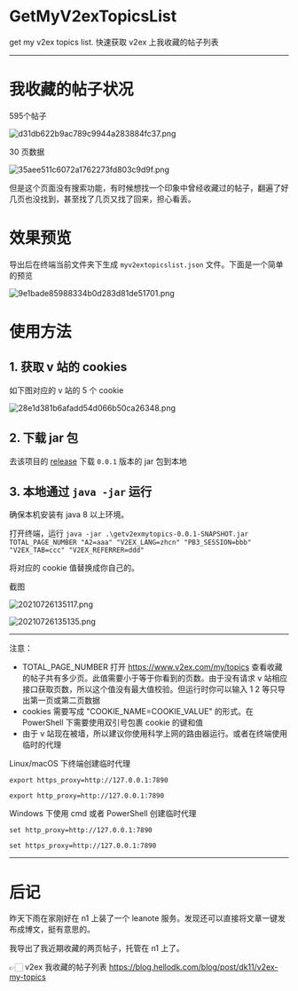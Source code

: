 # GetMyV2exTopicsList
get my v2ex topics list. 快速获取 v2ex 上我收藏的帖子列表

---

# 我收藏的帖子状况

595个帖子

![d31db622b9ac789c9944a283884fc37.png](https://cdn.jsdelivr.net/gh/hellodk34/image@main/img/d31db622b9ac789c9944a283884fc37.png)

30 页数据

![35aee511c6072a1762273fd803c9d9f.png](https://cdn.jsdelivr.net/gh/hellodk34/image@main/img/35aee511c6072a1762273fd803c9d9f.png)

但是这个页面没有搜索功能，有时候想找一个印象中曾经收藏过的帖子，翻遍了好几页也没找到，甚至找了几页又找了回来，担心看丢。

# 效果预览

导出后在终端当前文件夹下生成 `myv2extopicslist.json` 文件。下面是一个简单的预览

![9e1bade85988334b0d283d81de51701.png](https://cdn.jsdelivr.net/gh/hellodk34/image@main/img/9e1bade85988334b0d283d81de51701.png)

# 使用方法

## 1. 获取 v 站的 cookies

如下图对应的 v 站的 5 个 cookie

![28e1d381b6afadd54d066b50ca26348.png](https://cdn.jsdelivr.net/gh/hellodk34/image@main/img/28e1d381b6afadd54d066b50ca26348.png)

## 2. 下载 jar 包

去该项目的 [release](https://github.com/hellodk34/GetMyV2exTopicsList/releases) 下载 `0.0.1` 版本的 jar 包到本地

## 3. 本地通过 `java -jar` 运行

确保本机安装有 java 8 以上环境。

打开终端，运行 `java -jar .\getv2exmytopics-0.0.1-SNAPSHOT.jar TOTAL_PAGE_NUMBER "A2=aaa" "V2EX_LANG=zhcn" "PB3_SESSION=bbb" "V2EX_TAB=ccc" "V2EX_REFERRER=ddd"`

将对应的 cookie 值替换成你自己的。

截图

![20210726135117.png](https://cdn.jsdelivr.net/gh/hellodk34/image@main/img/20210726135117.png)

![20210726135135.png](https://cdn.jsdelivr.net/gh/hellodk34/image@main/img/20210726135135.png)

---

注意：

- TOTAL_PAGE_NUMBER 打开 https://www.v2ex.com/my/topics 查看收藏的帖子共有多少页。此值需要小于等于你看到的页数。由于没有请求 v 站相应接口获取页数，所以这个值没有最大值校验。但运行时你可以输入 1 2 等只导出第一页或第二页数据
- cookies 需要写成 "COOKIE_NAME=COOKIE_VALUE" 的形式。在 PowerShell 下需要使用双引号包裹 cookie 的键和值
- 由于 v 站现在被墙，所以建议你使用科学上网的路由器运行。或者在终端使用临时的代理

Linux/macOS 下终端创建临时代理

```
export https_proxy=http://127.0.0.1:7890

export http_proxy=http://127.0.0.1:7890
```

Windows 下使用 cmd 或者 PowerShell 创建临时代理

```
set http_proxy=http://127.0.0.1:7890

set https_proxy=http://127.0.0.1:7890
```

---

# 后记

昨天下雨在家刚好在 n1 上装了一个 leanote 服务。发现还可以直接将文章一键发布成博文，挺有意思的。

我导出了我近期收藏的两页帖子，托管在 n1 上了。

👉🏻 v2ex 我收藏的帖子列表 https://blog.hellodk.com/blog/post/dk11/v2ex-my-topics
